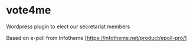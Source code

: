 # vote4me
Wordpress plugin to elect our secretariat members

Based on e-poll from Infotheme [https://infotheme.net/product/epoll-pro/]
